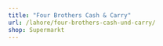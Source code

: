 ```yaml
---
title: "Four Brothers Cash & Carry"
url: /lahore/four-brothers-cash-und-carry/
shop: Supermarkt
---
```

